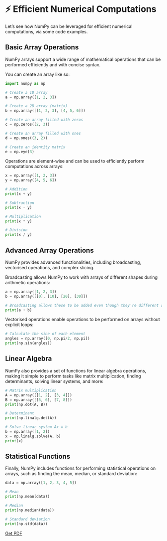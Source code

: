 # ⚡ Efficient Numerical Computations

Let’s see how NumPy can be leveraged for efficient numerical computations, via some code examples.

## Basic Array Operations

NumPy arrays support a wide range of mathematical operations that can be performed efficiently and with concise syntax.

You can create an array like so:

```python
import numpy as np

# Create a 1D array
a = np.array([1, 2, 3])

# Create a 2D array (matrix)
b = np.array([[1, 2, 3], [4, 5, 6]])

# Create an array filled with zeros
c = np.zeros((2, 3))

# Create an array filled with ones
d = np.ones((3, 2))

# Create an identity matrix
e = np.eye(3)
```

Operations are element-wise and can be used to efficiently perform computations across arrays:

```python
x = np.array([1, 2, 3])
y = np.array([4, 5, 6])

# Addition
print(x + y)

# Subtraction
print(x - y)

# Multiplication
print(x * y)

# Division
print(x / y)
```

## Advanced Array Operations

NumPy provides advanced functionalities, including broadcasting, vectorised operations, and complex slicing.

Broadcasting allows NumPy to work with arrays of different shapes during arithmetic operations:

```python
a = np.array([1, 2, 3])
b = np.array([[0], [10], [20], [30]])

# Broadcasting allows these to be added even though they're different shapes
print(a + b)
```

Vectorised operations enable operations to be performed on arrays without explicit loops:

```python
# Calculate the sine of each element
angles = np.array([0, np.pi/2, np.pi])
print(np.sin(angles))
```

## Linear Algebra

NumPy also provides a set of functions for linear algebra operations, making it simple to perform tasks like matrix multiplication, finding determinants, solving linear systems, and more:

```python
# Matrix multiplication
A = np.array([[1, 2], [3, 4]])
B = np.array([[5, 6], [7, 8]])
print(np.dot(A, B))

# Determinant
print(np.linalg.det(A))

# Solve linear system Ax = b
b = np.array([1, 2])
x = np.linalg.solve(A, b)
print(x)
```

## Statistical Functions

Finally, NumPy includes functions for performing statistical operations on arrays, such as finding the mean, median, or standard deviation:

```python
data = np.array([1, 2, 3, 4, 5])

# Mean
print(np.mean(data))

# Median
print(np.median(data))

# Standard deviation
print(np.std(data))
```



[Get PDF](https://makepythonfaster.gumroad.com/l/get)
